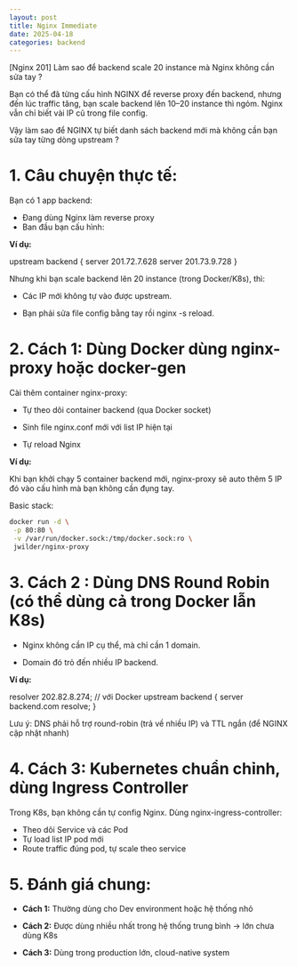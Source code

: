 ```yaml
---
layout: post
title: Nginx Immediate
date: 2025-04-18
categories: backend
---
```


[Nginx 201] Làm sao để backend scale 20 instance mà Nginx không cần sửa tay ?

Bạn có thể đã từng cấu hình NGINX để reverse proxy đến backend, nhưng đến lúc traffic tăng, bạn scale backend lên 10–20 instance thì ngỏm. Nginx vẫn chỉ biết vài IP cũ trong file config.

Vậy làm sao để NGINX tự biết danh sách backend mới mà không cần bạn sửa tay từng dòng upstream ?

# 1. Câu chuyện thực tế:

Bạn có 1 app backend:

- Đang dùng Nginx làm reverse proxy
- Ban đầu bạn cấu hình:

**Ví dụ:**

upstream backend {
server 201.72.7.628
server 201.73.9.728
}

Nhưng khi bạn scale backend lên 20 instance (trong Docker/K8s), thì:

- Các IP mới không tự vào được upstream.

- Bạn phải sửa file config bằng tay rồi nginx -s reload.

# 2. Cách 1: Dùng Docker dùng nginx-proxy hoặc docker-gen

Cài thêm container nginx-proxy:

- Tự theo dõi container backend (qua Docker socket)

- Sinh file nginx.conf mới với list IP hiện tại

- Tự reload Nginx

**Ví dụ:**

Khi bạn khởi chạy 5 container backend mới, nginx-proxy sẽ auto thêm 5 IP đó vào cấu hình mà bạn không cần đụng tay.

Basic stack:

```bash
docker run -d \
 -p 80:80 \
 -v /var/run/docker.sock:/tmp/docker.sock:ro \
 jwilder/nginx-proxy
```

# 3. Cách 2 : Dùng DNS Round Robin (có thể dùng cả trong Docker lẫn K8s)

- Nginx không cần IP cụ thể, mà chỉ cần 1 domain.

- Domain đó trỏ đến nhiều IP backend.

**Ví dụ:**

resolver 202.82.8.274; // với Docker
upstream backend {
server backend.com resolve;
}

Lưu ý: DNS phải hỗ trợ round-robin (trả về nhiều IP) và TTL ngắn (để NGINX cập nhật nhanh)

# 4. Cách 3: Kubernetes chuẩn chỉnh, dùng Ingress Controller

Trong K8s, bạn không cần tự config Nginx. Dùng nginx-ingress-controller:

- Theo dõi Service và các Pod
- Tự load list IP pod mới
- Route traffic đúng pod, tự scale theo service

# 5. Đánh giá chung:

- **Cách 1:** Thường dùng cho Dev environment hoặc hệ thống nhỏ

- **Cách 2:** Được dùng nhiều nhất trong hệ thống trung bình -> lớn chưa dùng K8s

- **Cách 3:** Dùng trong production lớn, cloud-native system

